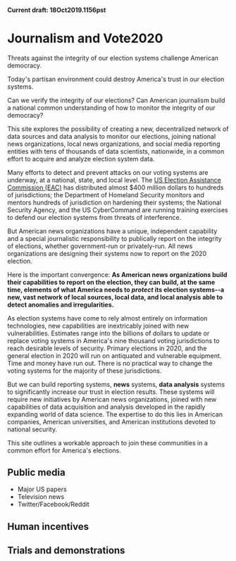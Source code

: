 
#### Current draft: 18Oct2019.1156pst
# Journalism and Vote2020

Threats against the integrity of our election systems challenge American democracy.

Today's partisan environment could destroy America's trust in our election systems.

Can we verify the integrity of our elections? Can American journalism build a national common understanding of how to monitor the integrity of our democracy?

This site explores the possibility of creating a new, decentralized network of data sources and data analysis to monitor our elections, joining national news organizations, local news organizations, and social media reporting entities with tens of thousands of data scientists, nationwide, in a common effort to acquire and analyze election system data.

Many efforts to detect and prevent attacks on our voting systems are underway, at a national, state, and local level.
The [US Election Assistance Commission (EAC)](https://www.eac.gov/payments-and-grants/hava-funds-state-chart-view/) has distributed almost $400 million dollars to hundreds of jurisdictions; the Department of Homeland Security monitors and mentors hundreds of jurisdiction on hardening their systems; the National Security Agency, and the US CyberCommand are running training exercises to defend our election systems from threats of interference.

But American news organizations have a unique, independent capability and a special journalistic responsibility to publically report on the integrity of elections, whether government-run or privately-run.  All news organizations are designing their systems now to report on the 2020 election.

Here is the important convergence: **As American news organizations build their capabilities to report on the election, they can build, at the same time, elements of what America needs to _protect_ its election systems--a new, vast network of local sources, local data, and local analysis able to detect anomalies and irregularities.**

As election systems have come to rely almost entirely  on information technologies, new capabilities are inextricably joined with new vulnerabilities. Estimates range into the billions of dollars to update or replace voting systems in America's nine thousand voting jurisdictions to reach desirable levels of security.  Primary elections in 2020, and the general election in 2020 will run on antiquated and vulnerable equipment. Time and money have run out. There is no practical way to change the voting systems for the majority of these jurisdictions.

But we can build reporting systems, **news** systems, **data analysis** systems to significantly increase our trust in election results. These systems will require new initiatives by American news organizations, joined with new capabilities of data acquisition and analysis developed in the rapidly expanding world of data science. The expertise to do this lies in American companies, American universities, and American institutions devoted to national security.

This site outlines a workable approach to join these communities in a common effort for America's elections.



## Public media
- Major US papers
- Television news
- Twitter/Facebook/Reddit




## Human incentives


## Trials and demonstrations
